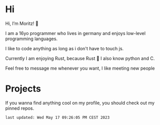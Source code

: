 
# Hi

Hi, I’m Moritz! 👋

I am a 16yo programmer who lives in germany and enjoys low-level programming languages.

I like to code anything as long as i don't have to touch js.

Currently I am enjoying Rust, because Rust 🦀
I also know python and C.

Feel free to message me whenever you want, I like meeting new people

# Projects

If you wanna find anything cool on my profile, you should check out my pinned repos.

`last updated: Wed May 17 09:26:05 PM CEST 2023`
